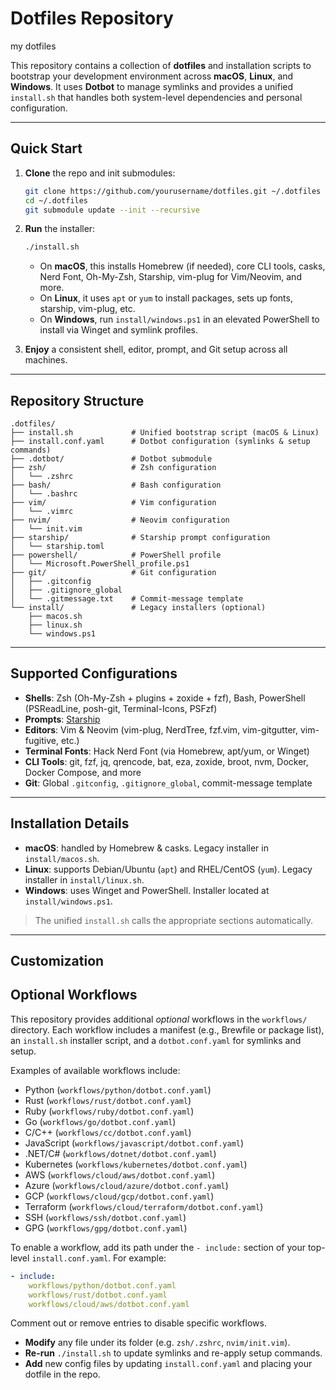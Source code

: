 # Dotfiles Repository
my dotfiles

This repository contains a collection of **dotfiles** and installation scripts to bootstrap your development environment across **macOS**, **Linux**, and **Windows**. It uses **Dotbot** to manage symlinks and provides a unified `install.sh` that handles both system-level dependencies and personal configuration.

---

## Quick Start

1. **Clone** the repo and init submodules:

   ```bash
   git clone https://github.com/yourusername/dotfiles.git ~/.dotfiles
   cd ~/.dotfiles
   git submodule update --init --recursive
   ```

2. **Run** the installer:

   ```bash
   ./install.sh
   ```

   - On **macOS**, this installs Homebrew (if needed), core CLI tools, casks, Nerd Font, Oh-My-Zsh, Starship, vim-plug for Vim/Neovim, and more.
   - On **Linux**, it uses `apt` or `yum` to install packages, sets up fonts, starship, vim-plug, etc.
   - On **Windows**, run `install/windows.ps1` in an elevated PowerShell to install via Winget and symlink profiles.

3. **Enjoy** a consistent shell, editor, prompt, and Git setup across all machines.

---

## Repository Structure

```text
.dotfiles/
├── install.sh             # Unified bootstrap script (macOS & Linux)
├── install.conf.yaml      # Dotbot configuration (symlinks & setup commands)
├── .dotbot/               # Dotbot submodule
├── zsh/                   # Zsh configuration
│   └── .zshrc
├── bash/                  # Bash configuration
│   └── .bashrc
├── vim/                   # Vim configuration
│   └── .vimrc
├── nvim/                  # Neovim configuration
│   └── init.vim
├── starship/              # Starship prompt configuration
│   └── starship.toml
├── powershell/            # PowerShell profile
│   └── Microsoft.PowerShell_profile.ps1
├── git/                   # Git configuration
│   ├── .gitconfig
│   ├── .gitignore_global
│   └── .gitmessage.txt    # Commit-message template
└── install/               # Legacy installers (optional)
    ├── macos.sh
    ├── linux.sh
    └── windows.ps1
```

---

## Supported Configurations

- **Shells**: Zsh (Oh-My-Zsh + plugins + zoxide + fzf), Bash, PowerShell (PSReadLine, posh-git, Terminal-Icons, PSFzf)
- **Prompts**: [Starship](https://starship.rs/)
- **Editors**: Vim & Neovim (vim-plug, NerdTree, fzf.vim, vim-gitgutter, vim-fugitive, etc.)
- **Terminal Fonts**: Hack Nerd Font (via Homebrew, apt/yum, or Winget)
- **CLI Tools**: git, fzf, jq, qrencode, bat, eza, zoxide, broot, nvm, Docker, Docker Compose, and more
- **Git**: Global `.gitconfig`, `.gitignore_global`, commit-message template

---

## Installation Details

- **macOS**: handled by Homebrew & casks. Legacy installer in `install/macos.sh`.
- **Linux**: supports Debian/Ubuntu (`apt`) and RHEL/CentOS (`yum`). Legacy installer in `install/linux.sh`.
- **Windows**: uses Winget and PowerShell. Installer located at `install/windows.ps1`.

> The unified `install.sh` calls the appropriate sections automatically.

---

## Customization

## Optional Workflows

This repository provides additional _optional_ workflows in the `workflows/` directory. Each workflow includes a manifest (e.g., Brewfile or package list), an `install.sh` installer script, and a `dotbot.conf.yaml` for symlinks and setup.

Examples of available workflows include:
- Python (`workflows/python/dotbot.conf.yaml`)
- Rust (`workflows/rust/dotbot.conf.yaml`)
- Ruby (`workflows/ruby/dotbot.conf.yaml`)
- Go (`workflows/go/dotbot.conf.yaml`)
- C/C++ (`workflows/cc/dotbot.conf.yaml`)
- JavaScript (`workflows/javascript/dotbot.conf.yaml`)
- .NET/C# (`workflows/dotnet/dotbot.conf.yaml`)
- Kubernetes (`workflows/kubernetes/dotbot.conf.yaml`)
- AWS (`workflows/cloud/aws/dotbot.conf.yaml`)
- Azure (`workflows/cloud/azure/dotbot.conf.yaml`)
- GCP (`workflows/cloud/gcp/dotbot.conf.yaml`)
- Terraform (`workflows/cloud/terraform/dotbot.conf.yaml`)
- SSH (`workflows/ssh/dotbot.conf.yaml`)
- GPG (`workflows/gpg/dotbot.conf.yaml`)

To enable a workflow, add its path under the `- include:` section of your top-level `install.conf.yaml`. For example:

```yaml
- include:
    workflows/python/dotbot.conf.yaml
    workflows/rust/dotbot.conf.yaml
    workflows/cloud/aws/dotbot.conf.yaml
```

Comment out or remove entries to disable specific workflows.

- **Modify** any file under its folder (e.g. `zsh/.zshrc`, `nvim/init.vim`).
- **Re-run** `./install.sh` to update symlinks and re-apply setup commands.
- **Add** new config files by updating `install.conf.yaml` and placing your dotfile in the repo.

